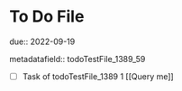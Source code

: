 # To Do File

due:: 2022-09-19

metadatafield:: todoTestFile_1389_59

- [ ] Task of todoTestFile_1389 1 [[Query me]]
